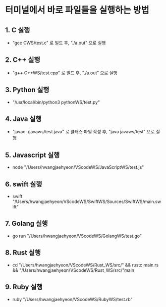 # 터미널에서 바로 파일들을 실행하는 방법

## 1. C 실행

* "gcc CWS/test.c" 로 빌드 후, "./a.out" 으로 실행

## 2. C++ 실행

* "g++ C++WS/test.cpp" 로 빌드 후, "./a.out" 으로 실행

## 3. Python 실행

* "/usr/local/bin/python3 pythonWS/test.py"

## 4. Java 실행

* "javac ./javaws/test.java" 로 클래스 파일 작성 후, "java javaws/test" 으로 실행

## 5. Javascript 실행

* node "/Users/hwangjaehyeon/VScodeWS/JavaScriptWS/test.js"

## 6. swift 실행

* swift "/Users/hwangjaehyeon/VScodeWS/SwiftWS/Sources/SwiftWS/main.swift"

## 7. Golang 실행

* go run "/Users/hwangjaehyeon/VScodeWS/GolangWS/test.go"

## 8. Rust 실행

* cd "/Users/hwangjaehyeon/VScodeWS/Rust_WS/src/" && rustc main.rs && "/Users/hwangjaehyeon/VScodeWS/Rust_WS/src/"main

## 9. Ruby 실행

* ruby "/Users/hwangjaehyeon/VScodeWS/RubyWS/test.rb"

